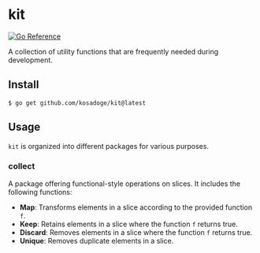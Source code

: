 # kit
[![Go Reference](https://pkg.go.dev/badge/github.com/kosadoge/kit.svg)](https://pkg.go.dev/github.com/kosadoge/kit)

A collection of utility functions that are frequently needed during development.

## Install
```
$ go get github.com/kosadoge/kit@latest
```

## Usage
`kit` is organized into different packages for various purposes.

### collect
A package offering functional-style operations on slices. It includes the following functions:

- **Map**: Transforms elements in a slice according to the provided function `f`.
- **Keep**: Retains elements in a slice where the function `f` returns true.
- **Discard**: Removes elements in a slice where the function `f` returns true.
- **Unique**: Removes duplicate elements in a slice.
